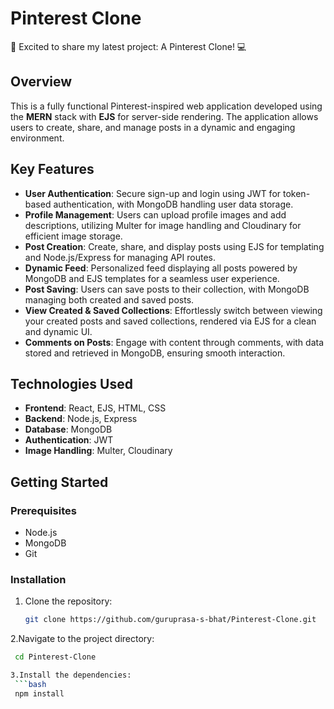 # Pinterest Clone

🚀 Excited to share my latest project: A Pinterest Clone! 💻

## Overview

This is a fully functional Pinterest-inspired web application developed using the **MERN** stack with **EJS** for server-side rendering. The application allows users to create, share, and manage posts in a dynamic and engaging environment.

## Key Features

- **User Authentication**: Secure sign-up and login using JWT for token-based authentication, with MongoDB handling user data storage.
- **Profile Management**: Users can upload profile images and add descriptions, utilizing Multer for image handling and Cloudinary for efficient image storage.
- **Post Creation**: Create, share, and display posts using EJS for templating and Node.js/Express for managing API routes.
- **Dynamic Feed**: Personalized feed displaying all posts powered by MongoDB and EJS templates for a seamless user experience.
- **Post Saving**: Users can save posts to their collection, with MongoDB managing both created and saved posts.
- **View Created & Saved Collections**: Effortlessly switch between viewing your created posts and saved collections, rendered via EJS for a clean and dynamic UI.
- **Comments on Posts**: Engage with content through comments, with data stored and retrieved in MongoDB, ensuring smooth interaction.

## Technologies Used

- **Frontend**: React, EJS, HTML, CSS
- **Backend**: Node.js, Express
- **Database**: MongoDB
- **Authentication**: JWT
- **Image Handling**: Multer, Cloudinary

## Getting Started

### Prerequisites

- Node.js
- MongoDB
- Git

### Installation

1. Clone the repository:
   ```bash
   git clone https://github.com/guruprasa-s-bhat/Pinterest-Clone.git

2.Navigate to the project directory:
  ```bash
   cd Pinterest-Clone

3.Install the dependencies:
   ```bash
   npm install



 

